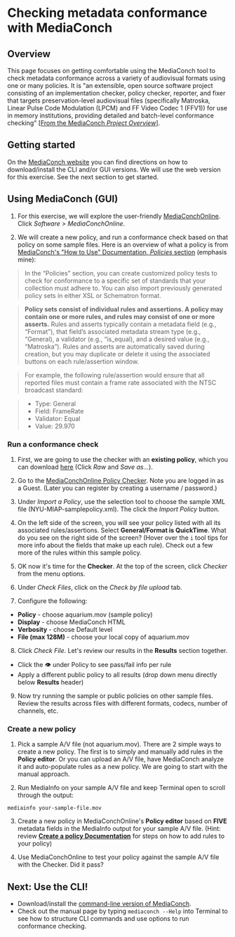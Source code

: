 # Checking metadata conformance with MediaConch

## Overview

This page focuses on getting comfortable using the MediaConch tool to check metadata conformance across a variety of audiovisual formats using one or many policies. It is "an extensible, open source software project consisting of an implementation checker, policy checker, reporter, and fixer that targets preservation-level audiovisual files (specifically Matroska, Linear Pulse Code Modulation (LPCM) and FF Video Codec 1 (FFV1)) for use in memory institutions, providing detailed and batch-level conformance checking" [[From the MediaConch _Project Overview_](https://mediaarea.net/MediaConch/about.html)].

## Getting started

On the [MediaConch website](https://mediaarea.net/MediaConch/) you can find directions on how to download/install the CLI and/or GUI versions. We will use the web version for this exercise. See the next section to get started.

## Using MediaConch (GUI)
1. For this exercise, we will explore the user-friendly [MediaConchOnline](https://mediaarea.net/MediaConchOnline/). Click _Software > MediaConchOnline_.

2. We will create a new policy, and run a conformance check based on that policy on some sample files. Here is an overview of what a policy is from [MediaConch's "How to Use" Documentation, *Policies* section](https://mediaarea.net/MediaConch/documentation/HowToUse.html) (emphasis mine):  

> In the “Policies” section, you can create customized policy tests to check for conformance to a specific set of standards that your collection must adhere to. You can also import previously generated policy sets in either XSL or Schematron format.

> **Policy sets consist of individual rules and assertions. A policy may contain one or more rules, and rules may consist of one or more asserts.** Rules and asserts typically contain a metadata field (e.g., “Format”), that field’s associated metadata stream type (e.g., “General), a validator (e.g., “is_equal), and a desired value (e.g., “Matroska”). Rules and asserts are automatically saved during creation, but you may duplicate or delete it using the associated buttons on each rule/assertion window.

> For example, the following rule/assertion would ensure that all reported files must contain a frame rate associated with the NTSC broadcast standard:

> * Type: General
> * Field: FrameRate
> * Validator: Equal
> * Value: 29.970

### Run a conformance check

1. First, we are going to use the checker with an **existing policy**, which you can download [here](./mediaconch-samples/NYU-MIAP-samplepolicy.xml) (Click _Raw_ and _Save as..._). 

2. Go to the [MediaConchOnline Policy Checker](https://mediaarea.net/MediaConchOnline/policyEditor). Note you are logged in as a Guest. (Later you can register by creating a username / password.)

3. Under _Import a Policy_, use the selection tool to choose the sample XML file (NYU-MIAP-samplepolicy.xml). The click the _Import Policy_ button.

4. On the left side of the screen, you will see your policy listed with all its associated rules/assertions. Select **General/Format is QuickTime**. What do you see on the right side of the screen? (Hover over the `i` tool tips for more info about the fields that make up each rule). Check out a few more of the rules within this sample policy.

5. OK now it's time for the **Checker**. At the top of the screen, click _Checker_ from the menu options. 

6. Under _Check Files_, click on the _Check by file upload_ tab. 

7. Configure the following:
  - **Policy** - choose aquarium.mov (sample policy)
  - **Display** - choose MediaConch HTML
  - **Verbosity** - choose Default level
  - **File (max 128M)** - choose your local copy of aquarium.mov

8. Click _Check File_. Let's review our results in the **Results** section together.
  - Click the 👁️ under Policy to see pass/fail info per rule
  - Apply a different public policy to all results (drop down menu directly below **Results** header)

9. Now try running the sample or public policies on other sample files. Review the results across files with different formats, codecs, number of channels, etc. 

### Create a new policy

1. Pick a sample A/V file (not aquarium.mov). There are 2 simple ways to create a new policy. The first is to simply and manually add rules in the **Policy editor**. Or you can upload an A/V file, have MediaConch analyze it and auto-populate rules as a new policy. We are going to start with the manual approach.

2. Run MediaInfo on your sample A/V file and keep Terminal open to scroll through the output:

  `mediainfo your-sample-file.mov`

3. Create a new policy in MediaConchOnline's **Policy editor** based on **FIVE** metadata fields in the MediaInfo output for your sample A/V file. (Hint: review [**Create a policy Documentation**](https://mediaarea.net/MediaConch/documentation/HowToUse.html) for steps on how to add rules to your policy)

4. Use MediaConchOnline to test your policy against the sample A/V file with the Checker. Did it pass?

## Next: Use the CLI!

- Download/install the [command-line version of MediaConch](https://mediaarea.net/MediaConch/installation.html). 
- Check out the manual page by typing `mediaconch --Help` into Terminal to see how to structure CLI commands and use options to run conformance checking. 
